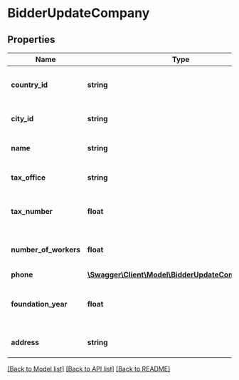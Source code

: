 # BidderUpdateCompany

## Properties
Name | Type | Description | Notes
------------ | ------------- | ------------- | -------------
**country_id** | **string** | Country ID of the Bidder Company. | [optional] 
**city_id** | **string** | City ID of the Bidder company. | [optional] 
**name** | **string** | Name of the company. | [optional] 
**tax_office** | **string** | Tax Office of the company. | [optional] 
**tax_number** | **float** | Tax Number of the company. | [optional] 
**number_of_workers** | **float** | Number of workers in this company. | [optional] 
**phone** | [**\Swagger\Client\Model\BidderUpdateCompanyPhone**](BidderUpdateCompanyPhone.md) |  | [optional] 
**foundation_year** | **float** | Year when this company was founded. | [optional] 
**address** | **string** | Address of the company. | [optional] 

[[Back to Model list]](../README.md#documentation-for-models) [[Back to API list]](../README.md#documentation-for-api-endpoints) [[Back to README]](../README.md)


